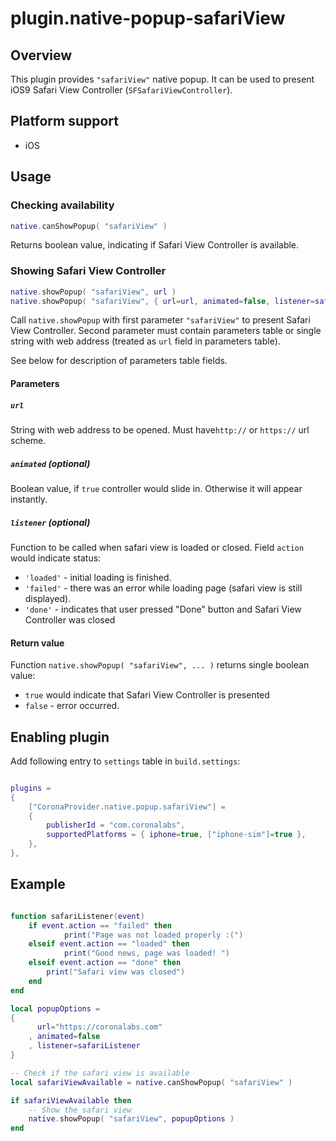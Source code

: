 # plugin.native-popup-safariView


## Overview

This plugin provides `"safariView"` native popup. It can be used to present iOS9 Safari View Controller (`SFSafariViewController`).

## Platform support

* iOS

## Usage

### Checking availability
```lua
native.canShowPopup( "safariView" )
```

Returns boolean value, indicating if Safari View Controller is available.

### Showing Safari View Controller

```lua
native.showPopup( "safariView", url )
native.showPopup( "safariView", { url=url, animated=false, listener=safariListener })
```

Call `native.showPopup` with first parameter `"safariView"` to present Safari View Controller. Second parameter must contain parameters table or single string with web address (treated as `url` field in parameters table).

See below for description of parameters table fields.

#### Parameters

##### `url`
String with web address to be opened. Must have`http://` or `https://` url scheme.

##### `animated` (_optional_)

Boolean value, if `true` controller would slide in. Otherwise it will appear instantly.


##### `listener` (_optional_)

Function to be called when safari view is loaded or closed. Field `action` would indicate status:

* `'loaded'` - initial loading is finished.
* `'failed'` - there was an error while loading page (safari view is still displayed).
* `'done'` - indicates that user pressed "Done" button and Safari View Controller was closed


#### Return value

Function `native.showPopup( "safariView", ... )` returns single boolean value:

* `true` would indicate that Safari View Controller is presented
* `false` - error occurred.


## Enabling plugin
Add following entry to `settings` table in `build.settings`:

```lua

plugins =
{
	["CoronaProvider.native.popup.safariView"] =
	{
		publisherId = "com.coronalabs",
		supportedPlatforms = { iphone=true, ["iphone-sim"]=true },
	},
},

```

## Example

```lua

function safariListener(event)
	if event.action == "failed" then
			print("Page was not loaded properly :(")
	elseif event.action == "loaded" then
			print("Good news, page was loaded! ")
	elseif event.action == "done" then
		print("Safari view was closed")
	end
end

local popupOptions =
{
	  url="https://coronalabs.com"
	, animated=false
	, listener=safariListener
}

-- Check if the safari view is available
local safariViewAvailable = native.canShowPopup( "safariView" )

if safariViewAvailable then
	-- Show the safari view
	native.showPopup( "safariView", popupOptions )
end

```
